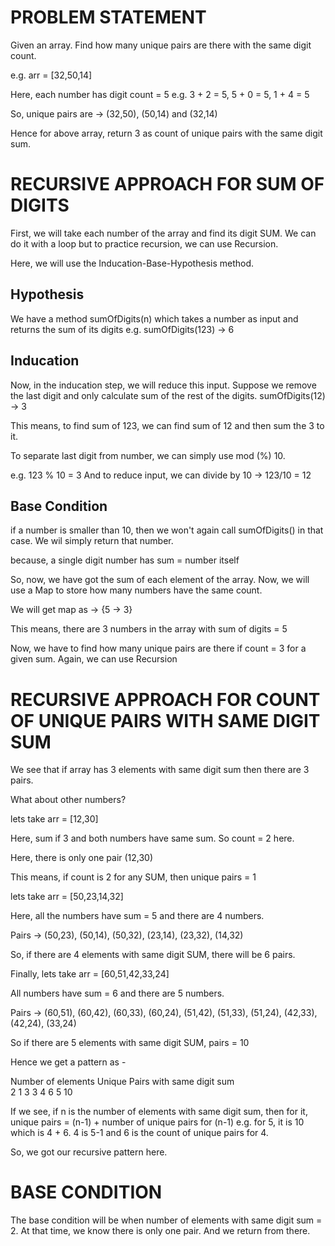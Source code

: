 # PROBLEM STATEMENT

Given an array. Find how many unique pairs are there with the same digit count.

e.g. arr = [32,50,14]

Here, each number has digit count = 5 e.g. 3 + 2 = 5, 5 + 0 = 5, 1 + 4 = 5

So, unique pairs are -> (32,50), (50,14) and (32,14)

Hence for above array, return 3 as count of unique pairs with the same digit sum.

# RECURSIVE APPROACH FOR SUM OF DIGITS

First, we will take each number of the array and find its digit SUM. We can do it with a loop but to practice recursion, we can use Recursion.

Here, we will use the Inducation-Base-Hypothesis method.

## Hypothesis

We have a method sumOfDigits(n) which takes a number as input and returns the sum of its digits
e.g. sumOfDigits(123) -> 6

## Inducation
Now, in the inducation step, we will reduce this input. Suppose we remove the last digit and only calculate sum of the rest of the digits.
sumOfDigits(12) -> 3

This means, to find sum of 123, we can find sum of 12 and then sum the 3 to  it.

To separate last digit from number, we can simply use mod (%) 10. 

e.g. 123 % 10 = 3
And to reduce input, we can divide by 10 -> 123/10 = 12

## Base Condition
if a number is smaller than 10, then we won't again call sumOfDigits() in that case. We wil simply return that number.

because, a single digit number has sum = number itself


So, now, we have got the sum of each element of the array. Now, we will use a Map to store how many numbers have the same count.

We will get map as -> {5 -> 3}

This means, there are 3 numbers in the array with sum of digits = 5

Now, we have to find how many unique pairs are there if count = 3 for a given sum. Again, we can use Recursion

# RECURSIVE APPROACH FOR COUNT OF UNIQUE PAIRS WITH SAME DIGIT SUM

We see that if array has 3 elements with same digit sum then there are 3 pairs. 

What about other numbers?

lets take arr = [12,30]

Here, sum if 3 and both numbers have same sum. So count = 2 here.

Here, there is only one pair (12,30)

This means, if count is 2 for any SUM, then unique pairs = 1

lets take arr = [50,23,14,32]

Here, all the numbers have sum = 5 and there are 4 numbers.

Pairs -> (50,23), (50,14), (50,32), (23,14), (23,32), (14,32)

So, if there are 4 elements with same digit SUM, there will be 6 pairs.

Finally, lets take arr = [60,51,42,33,24]

All numbers have sum = 6 and there are 5 numbers.

Pairs -> (60,51), (60,42), (60,33), (60,24), (51,42), (51,33), (51,24), (42,33), (42,24), (33,24)

So if there are 5 elements with same digit SUM, pairs = 10


Hence we get a pattern as -

Number of elements       Unique Pairs
with same digit sum      
    2                       1
    3                       3
    4                       6
    5                       10


If we see, if n is the number of elements with same digit sum, then for it, unique pairs = (n-1) + number of unique pairs for (n-1)
e.g. for 5, it is 10 which is 4 + 6. 4 is 5-1 and 6 is the count of unique pairs for 4.

So, we got our recursive pattern here.

# BASE CONDITION
The base condition will be when number of elements with same digit sum = 2. At that time, we know there is only one pair. And we return from there.